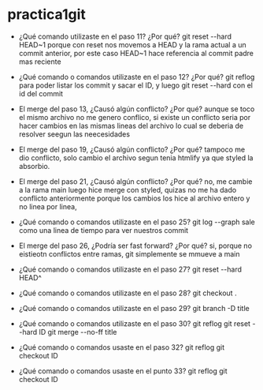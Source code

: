 # practica1git
- ¿Qué comando utilizaste en el paso 11? ¿Por qué?
git reset --hard HEAD~1
 porque con reset nos movemos a HEAD y la rama actual a un commit anterior, por este caso HEAD~1 hace referencia al commit padre mas reciente

- ¿Qué comando o comandos utilizaste en el paso 12? ¿Por qué?
git reflog para poder listar los commit y sacar el ID, y luego 
git reset --hard con el id del commit 
- El merge del paso 13, ¿Causó algún conflicto? ¿Por qué?
aunque se toco el mismo archivo no me genero conflico, si 
existe un conflicto seria por hacer cambios en las mismas lineas
del archivo lo cual se deberia de resolver seegun las neecesidades
- El merge del paso 19, ¿Causó algún conflicto? ¿Por qué?
tampoco me dio conflicto, solo cambio el archivo segun tenia 
htmlify ya que styled la absorbio.
- El merge del paso 21, ¿Causó algún conflicto? ¿Por qué?
no, me cambie a la rama main luego hice merge con styled, 
quizas no me ha dado conflicto anteriormente porque los cambios 
los hice al archivo entero y no linea por linea,
- ¿Qué comando o comandos utilizaste en el paso 25?
git log --graph
sale como una linea de tiempo para ver nuestros commit
- El merge del paso 26, ¿Podría ser fast forward? ¿Por qué?
si, porque no eistieotn conflictos entre ramas, git simplemente 
se mmueve a main
- ¿Qué comando o comandos utilizaste en el paso 27?
git reset --hard HEAD^
- ¿Qué comando o comandos utilizaste en el paso 28?
git checkout .
- ¿Qué comando o comandos utilizaste en el paso 29?
git branch -D title
- ¿Qué comando o comandos utilizaste en el paso 30?
git reflog
git reset --hard ID
git merge --no-ff title
- ¿Qué comando o comandos usaste en el paso 32?
git reflog
git checkout ID
- ¿Qué comando o comandos usaste en el punto 33?
git reflog
git checkout ID
